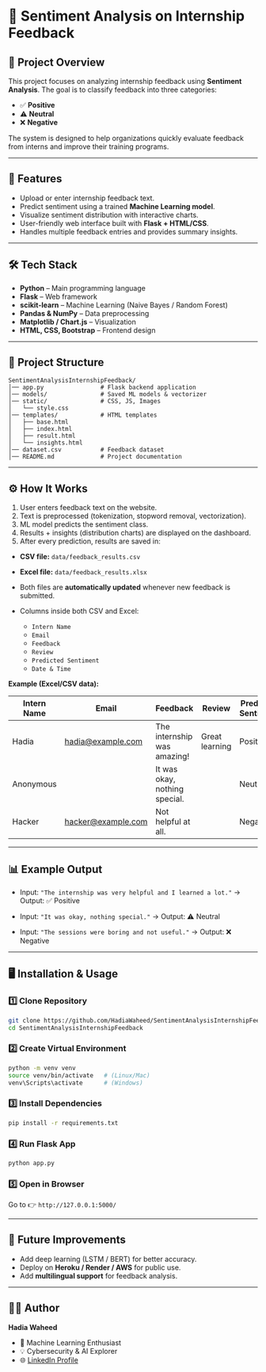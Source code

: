 # 🎯 Sentiment Analysis on Internship Feedback

## 📌 Project Overview

This project focuses on analyzing internship feedback using **Sentiment Analysis**. The goal is to classify feedback into three categories:

* ✅ **Positive**
* ⚠️ **Neutral**
* ❌ **Negative**

The system is designed to help organizations quickly evaluate feedback from interns and improve their training programs.

---

## 🚀 Features

* Upload or enter internship feedback text.
* Predict sentiment using a trained **Machine Learning model**.
* Visualize sentiment distribution with interactive charts.
* User-friendly web interface built with **Flask + HTML/CSS**.
* Handles multiple feedback entries and provides summary insights.

---

## 🛠️ Tech Stack

* **Python** – Main programming language
* **Flask** – Web framework
* **scikit-learn** – Machine Learning (Naive Bayes / Random Forest)
* **Pandas & NumPy** – Data preprocessing
* **Matplotlib / Chart.js** – Visualization
* **HTML, CSS, Bootstrap** – Frontend design

---

## 📂 Project Structure

```
SentimentAnalysisInternshipFeedback/
│── app.py                # Flask backend application
│── models/               # Saved ML models & vectorizer
│── static/               # CSS, JS, Images
│   └── style.css
│── templates/            # HTML templates
│   ├── base.html
│   ├── index.html
│   ├── result.html
│   └── insights.html
│── dataset.csv           # Feedback dataset
│── README.md             # Project documentation
```

---

## ⚙️ How It Works

1. User enters feedback text on the website.
2. Text is preprocessed (tokenization, stopword removal, vectorization).
3. ML model predicts the sentiment class.
4. Results + insights (distribution charts) are displayed on the dashboard.
5.  After every prediction, results are saved in:

  * **CSV file:** `data/feedback_results.csv`
  * **Excel file:** `data/feedback_results.xlsx`

* Both files are **automatically updated** whenever new feedback is submitted.

* Columns inside both CSV and Excel:

  * `Intern Name`
  * `Email`
  * `Feedback`
  * `Review`
  * `Predicted Sentiment`
  * `Date & Time`

**Example (Excel/CSV data):**

| Intern Name | Email                                         | Feedback                      | Review         | Predicted Sentiment | Date & Time         |
| ----------- | --------------------------------------------- | ----------------------------- | -------------- | ------------------- | ------------------- |
| Hadia       | [hadia@example.com](mailto:hadia@example.com) | The internship was amazing!   | Great learning | Positive            | 2025-09-06 12:45:23 |
| Anonymous   |                                               | It was okay, nothing special. |                | Neutral             | 2025-09-06 12:46:11 |
| Hacker        | [hacker@example.com](mailto:ali@example.com)     | Not helpful at all.           |                | Negative            | 2025-09-06 12:47:02 |

---

## 📊 Example Output

* Input: `"The internship was very helpful and I learned a lot."`
  → Output: ✅ Positive

* Input: `"It was okay, nothing special."`
  → Output: ⚠️ Neutral

* Input: `"The sessions were boring and not useful."`
  → Output: ❌ Negative

---

## 🖥️ Installation & Usage

### 1️⃣ Clone Repository

```bash
git clone https://github.com/HadiaWaheed/SentimentAnalysisInternshipFeedback.git
cd SentimentAnalysisInternshipFeedback
```

### 2️⃣ Create Virtual Environment

```bash
python -m venv venv
source venv/bin/activate   # (Linux/Mac)
venv\Scripts\activate      # (Windows)
```

### 3️⃣ Install Dependencies

```bash
pip install -r requirements.txt
```

### 4️⃣ Run Flask App

```bash
python app.py
```

### 5️⃣ Open in Browser

Go to 👉 `http://127.0.0.1:5000/`

---

## 📌 Future Improvements

* Add deep learning (LSTM / BERT) for better accuracy.
* Deploy on **Heroku / Render / AWS** for public use.
* Add **multilingual support** for feedback analysis.

---

## 👩‍💻 Author

**Hadia Waheed**

* 🚀 Machine Learning Enthusiast
* 💡 Cybersecurity & AI Explorer
* 🌐 [LinkedIn Profile](https://www.linkedin.com/in/hadia-waheed-1647892aa?utm_source=share&utm_campaign=share_via&utm_content=profile&utm_medium=ios_app)


